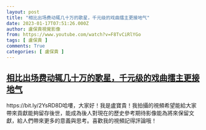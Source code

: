```yaml
---
layout: post
title: "相比出场费动辄几十万的歌星，千元级的戏曲擂主更接地气"
date: 2023-01-17T07:51:26.000Z
author: 盧保貴視覺影像
from: https://www.youtube.com/watch?v=F8TvCiRlYGo
tags: [ 盧保貴 ]
comments: True
categories: [ 盧保貴 ]
---
```

<!--1673941886000-->
[相比出场费动辄几十万的歌星，千元级的戏曲擂主更接地气](https://www.youtube.com/watch?v=F8TvCiRlYGo)
------

<div>
https://bit.ly/2YsRD8D哈嘍，大家好！我是盧寶貴！我拍攝的視頻希望能給大家帶來貢獻能夠留存後世，能成為後人對現在的歷史參考期待影像能為將來保留文獻，給人們帶來更多的意義與思考。喜歡我的視頻記得評論哦！
</div>

